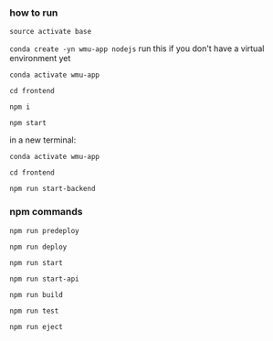
### how to run

`source activate base`

`conda create -yn wmu-app nodejs` run this if you don't have a virtual environment yet

`conda activate wmu-app`

`cd frontend`

`npm i`

`npm start`

in a new terminal:

`conda activate wmu-app`

`cd frontend`

`npm run start-backend`

### npm commands

`npm run predeploy`

`npm run deploy`

`npm run start`

`npm run start-api`

`npm run build`

`npm run test`

`npm run eject`
